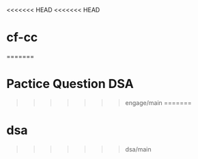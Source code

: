 <<<<<<< HEAD
<<<<<<< HEAD
# cf-cc
=======
# Pactice Question DSA
>>>>>>> engage/main
=======
# dsa
>>>>>>> dsa/main

